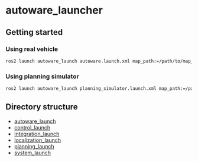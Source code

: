 # autoware_launcher

## Getting started

### Using real vehicle

```bash
ros2 launch autoware_launch autoware.launch.xml map_path:=/path/to/map_folder vehicle_model:=[vehicle_name] sensor_model:=[sensor_name]
```

### Using planning simulator

```bash
ros2 launch autoware_launch planning_simulator.launch.xml map_path:=/path/to/map_folder vehicle_model:=[vehicle_name] sensor_model:=[sensor_name]
```

## Directory structure

- [autoware_launch](./autoware_launch)
- [control_launch](./control_launch)
- [integration_launch](./integration_launch)
- [localization_launch](./localization_launch)
- [planning_launch](./planning_launch)
- [system_launch](./system_launch)
